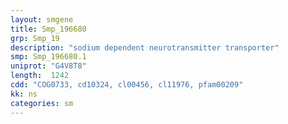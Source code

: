 ```yaml
---
layout: smgene
title: Smp_196680
grp: Smp_19
description: "sodium dependent neurotransmitter transporter"
smp: Smp_196680.1
uniprot: "G4V8T8"
length:  1242
cdd: "COG0733, cd10324, cl00456, cl11976, pfam00209"
kk: ns
categories: sm
---
```

